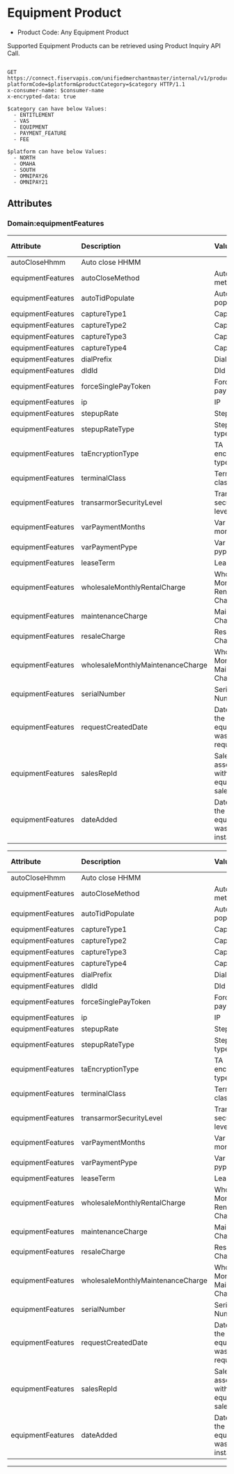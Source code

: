 # Equipment Product

* Product Code: Any Equipment Product  

Supported Equipment Products  can be retrieved using Product Inquiry API Call.

```http

GET https://connect.fiservapis.com/unifiedmerchantmaster/internal/v1/products?platformCode=$platform&productCategory=$category HTTP/1.1
x-consumer-name: $consumer-name
x-encrypted-data: true

$category can have below Values: 
  - ENTITLEMENT
  - VAS
  - EQUIPMENT
  - PAYMENT_FEATURE
  - FEE

$platform can have below Values: 
  - NORTH
  - OMAHA
  - SOUTH
  - OMNIPAY26
  - OMNIPAY21

```

## Attributes

### Domain:equipmentFeatures

<!-- type: tab 
titles: UMM, North, GMA 
-->
| Attribute                    | Description                                       | Values        | Value Description                                         |
|:-----------------------------|:--------------------------------------------------|:--------------|:----------------------------------------------------------|
|autoCloseHhmm|Auto close HHMM|||
|equipmentFeatures|autoCloseMethod|Auto close method||
|equipmentFeatures|autoTidPopulate|Auto tid populate||
|equipmentFeatures|captureType1|Capture 1||
|equipmentFeatures|captureType2|Capture 2||
|equipmentFeatures|captureType3|Capture 3||
|equipmentFeatures|captureType4|Capture 4||
|equipmentFeatures|dialPrefix|Dial prefix||
|equipmentFeatures|dldId|Dld id||
|equipmentFeatures|forceSinglePayToken|Force single pay token||
|equipmentFeatures|ip|IP||
|equipmentFeatures|stepupRate|Step up rate||
|equipmentFeatures|stepupRateType|Step up rate type||
|equipmentFeatures|taEncryptionType|TA encryption type||
|equipmentFeatures|terminalClass|Terminal class||
|equipmentFeatures|transarmorSecurityLevel|Transarmor security level||
|equipmentFeatures|varPaymentMonths|Var payment months||
|equipmentFeatures|varPaymentPype|Var payment pype||
|equipmentFeatures|leaseTerm|Lease Term||
|equipmentFeatures|wholesaleMonthlyRentalCharge|Wholesale Monthly Rental Charge||
|equipmentFeatures|maintenanceCharge|Maintenance Charge||
|equipmentFeatures|resaleCharge|Resale Charge||
|equipmentFeatures|wholesaleMonthlyMaintenanceCharge|Wholesale Monthly Maintenance Charge||
|equipmentFeatures|serialNumber|Serial Number||
|equipmentFeatures|requestCreatedDate|Date when the equipment was requested||
|equipmentFeatures|salesRepId|Sales Rep associated with the equipment sale/lease||
|equipmentFeatures|dateAdded|Date when the equipment was installed||

<!-- type: tab -->

| Attribute                    | Description                                       | Values        | Value Description                                         |
|:-----------------------------|:--------------------------------------------------|:--------------|:----------------------------------------------------------|
|autoCloseHhmm|Auto close HHMM|||
|equipmentFeatures|autoCloseMethod|Auto close method||
|equipmentFeatures|autoTidPopulate|Auto tid populate||
|equipmentFeatures|captureType1|Capture 1||
|equipmentFeatures|captureType2|Capture 2||
|equipmentFeatures|captureType3|Capture 3||
|equipmentFeatures|captureType4|Capture 4||
|equipmentFeatures|dialPrefix|Dial prefix||
|equipmentFeatures|dldId|Dld id||
|equipmentFeatures|forceSinglePayToken|Force single pay token||
|equipmentFeatures|ip|IP||
|equipmentFeatures|stepupRate|Step up rate||
|equipmentFeatures|stepupRateType|Step up rate type||
|equipmentFeatures|taEncryptionType|TA encryption type||
|equipmentFeatures|terminalClass|Terminal class||
|equipmentFeatures|transarmorSecurityLevel|Transarmor security level||
|equipmentFeatures|varPaymentMonths|Var payment months||
|equipmentFeatures|varPaymentPype|Var payment pype||
|equipmentFeatures|leaseTerm|Lease Term||
|equipmentFeatures|wholesaleMonthlyRentalCharge|Wholesale Monthly Rental Charge||
|equipmentFeatures|maintenanceCharge|Maintenance Charge||
|equipmentFeatures|resaleCharge|Resale Charge||
|equipmentFeatures|wholesaleMonthlyMaintenanceCharge|Wholesale Monthly Maintenance Charge||
|equipmentFeatures|serialNumber|Serial Number||
|equipmentFeatures|requestCreatedDate|Date when the equipment was requested||
|equipmentFeatures|salesRepId|Sales Rep associated with the equipment sale/lease||
|equipmentFeatures|dateAdded|Date when the equipment was installed||

<!-- type: tab -->

<!-- type: tab-end -->

---
